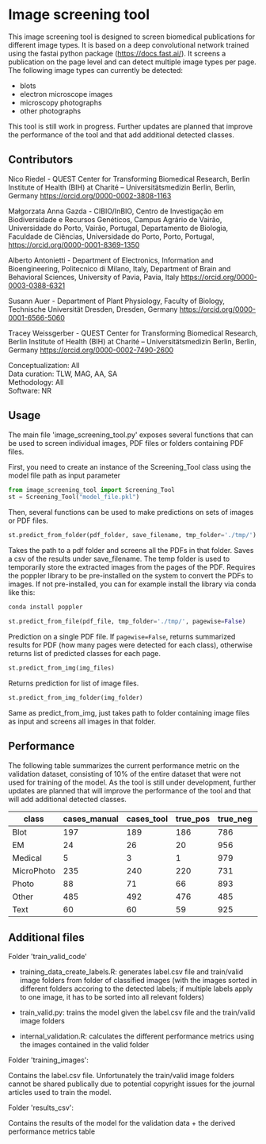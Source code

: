 # Image screening tool

This image screening tool is designed to screen biomedical publications for different image types. It is based on a deep convolutional network trained using the fastai python package (https://docs.fast.ai/). It screens a publication on the page level and can detect multiple image types per page. The following image types can currently be detected:

 - blots
 - electron microscope images
 - microscopy photographs
 - other photographs

This tool is still work in progress. Further updates are planned that improve the performance of the tool and that add additional detected classes.


## Contributors

Nico Riedel - 
QUEST Center for Transforming Biomedical Research, Berlin Institute of Health (BIH) at Charité – Universitätsmedizin Berlin, Berlin, Germany
https://orcid.org/0000-0002-3808-1163

Małgorzata Anna Gazda - 
CIBIO/InBIO, Centro de Investigação em Biodiversidade e Recursos Genéticos, Campus Agrário de Vairão, Universidade do Porto, Vairão, Portugal, Departamento de Biologia, Faculdade de Ciências, Universidade do Porto, Porto, Portugal, https://orcid.org/0000-0001-8369-1350
 
Alberto Antonietti - 
Department of Electronics, Information and Bioengineering, Politecnico di Milano, Italy, Department of Brain and Behavioral Sciences, University of Pavia, Pavia, Italy
https://orcid.org/0000-0003-0388-6321
 
Susann Auer - 
Department of Plant Physiology, Faculty of Biology, Technische Universität Dresden, Dresden, Germany
https://orcid.org/0000-0001-6566-5060

Tracey Weissgerber - 
QUEST Center for Transforming Biomedical Research, Berlin Institute of Health (BIH) at Charité – Universitätsmedizin Berlin, Berlin, Germany
https://orcid.org/0000-0002-7490-2600

Conceptualization: All \
Data curation: TLW, MAG, AA, SA \
Methodology: All \
Software: NR


## Usage

The main file 'image_screening_tool.py' exposes several functions that can be used to screen individual images, PDF files or folders containing PDF files.

First, you need to create an instance of the Screening_Tool class using the model file path as input parameter
```python
from image_screening_tool import Screening_Tool
st = Screening_Tool("model_file.pkl")
```

Then, several functions can be used to make predictions on sets of images or PDF files.

```python
st.predict_from_folder(pdf_folder, save_filename, tmp_folder='./tmp/')
```
Takes the path to a pdf folder and screens all the PDFs in that folder. Saves a csv of the results under save_filename. The temp folder is used to temporarily store the extracted images from the pages of the PDF. Requires the poppler library to be pre-installed on the system to convert the PDFs to images. If not pre-installed, you can for example install the library via conda like this:

```python
conda install poppler
```


```python
st.predict_from_file(pdf_file, tmp_folder='./tmp/', pagewise=False)
```
Prediction on a single PDF file. If ```pagewise=False```, returns summarized results for PDF (how many pages were detected for each class), otherwise returns list of predicted classes for each page.

```python
st.predict_from_img(img_files)
```

Returns prediction for list of image files. 

```python
st.predict_from_img_folder(img_folder)
```

Same as predict_from_img, just takes path to folder containing image files as input and screens all images in that folder.


## Performance

The following table summarizes the current performance metric on the validation dataset, consisting of 10% of the entire dataset that were not used for training of the model. As the tool is still under development, further updates are planned that will improve the performance of the tool and that will add additional detected classes.

| class | cases_manual | cases_tool | true_pos | true_neg | false_pos | false_neg | sensitivity | specificity | precision | recall | F1 | accuracy |
|-------|-------|-------|-------|-------|-------|-------|-------|-------|-------|-------|-------|-------|
| Blot | 197 | 189 | 186 | 786 | 3 | 11 | 0.94 | 1 | 0.98 | 0.94 | 0.96 | 0.99 |
| EM | 24 | 26 | 20 | 956 | 6 | 4 | 0.83 | 0.99 | 0.77 | 0.83 | 0.8 | 0.99 |
| Medical | 5 | 3 | 1 | 979 | 2 | 4 | 0.2 | 1 | 0.33 | 0.2 | 0.25 | 0.99 |
| MicroPhoto | 235 | 240 | 220 | 731 | 20 | 15 | 0.94 | 0.97 | 0.92 | 0.94 | 0.93 | 0.96 |
| Photo | 88 | 71 | 66 | 893 | 5 | 22 | 0.75 | 0.99 | 0.93 | 0.75 | 0.83 | 0.97 |
| Other | 485 | 492 | 476 | 485 | 16 | 9 | 0.98 | 0.97 | 0.97 | 0.98 | 0.97 | 0.97 |
| Text | 60 | 60 | 59 | 925 | 1 | 1 | 0.98 | 1 | 0.98 | 0.98 | 0.98 | 1 |


## Additional files

Folder 'train_valid_code'

 - training_data_create_labels.R:
   generates label.csv file and train/valid image folders from folder of classified images (with the images sorted in different folders accoring to the detected labels; if multiple labels apply to one image, it has to be sorted into all relevant folders)

 - train_valid.py:
   trains the model given the label.csv file and the train/valid image folders

 - internal_validation.R:
   calculates the different performance metrics using the images contained in the valid folder


Folder 'training_images':

Contains the label.csv file. Unfortunately the train/valid image folders cannot be shared publically due to potential copyright issues for the journal articles used to train the model.

Folder 'results_csv':

Contains the results of the model for the validation data + the derived performance metrics table
